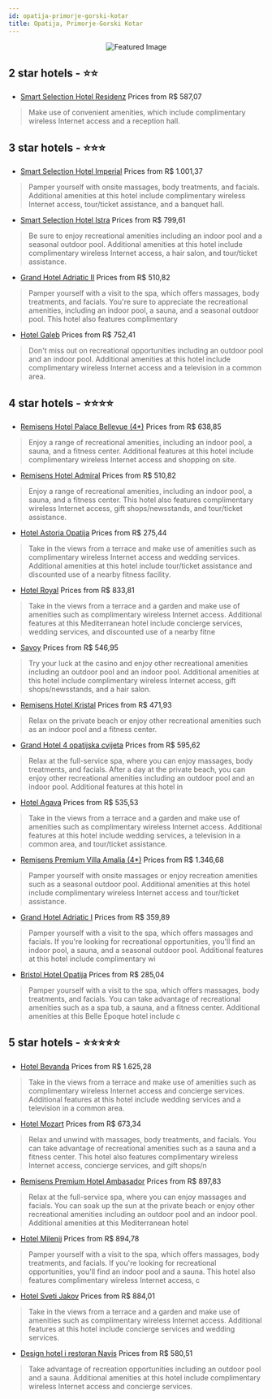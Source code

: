 ```yaml
---
id: opatija-primorje-gorski-kotar
title: Opatija, Primorje-Gorski Kotar
---
```


<center><img src="https://i.travelapi.com/hotels/2000000/1460000/1452700/1452614/51509e86_z.jpg" alt="Featured Image" /></center>


##  2 star hotels - ⭐️⭐️

-    [Smart Selection Hotel Residenz](https://us.hurb.com/hotels/opatija/smart-selection-hotel-residenz-JNP-JP077181?cmp=18055) Prices from R$ 587,07
   > Make use of convenient amenities, which include complimentary wireless Internet access and a reception hall.

##  3 star hotels - ⭐️⭐️⭐️

-    [Smart Selection Hotel Imperial](https://us.hurb.com/hotels/opatija/smart-selection-hotel-imperial-JNP-JP050507?cmp=18055) Prices from R$ 1.001,37
   > Pamper yourself with onsite massages, body treatments, and facials. Additional amenities at this hotel include complimentary wireless Internet access, tour/ticket assistance, and a banquet hall.
-    [Smart Selection Hotel Istra](https://us.hurb.com/hotels/opatija/smart-selection-hotel-istra-JNP-JP737191?cmp=18055) Prices from R$ 799,61
   > Be sure to enjoy recreational amenities including an indoor pool and a seasonal outdoor pool. Additional amenities at this hotel include complimentary wireless Internet access, a hair salon, and tour/ticket assistance.
-    [Grand Hotel Adriatic II](https://us.hurb.com/hotels/opatija/grand-hotel-adriatic-ii-JNP-JP564856?cmp=18055) Prices from R$ 510,82
   > Pamper yourself with a visit to the spa, which offers massages, body treatments, and facials. You're sure to appreciate the recreational amenities, including an indoor pool, a sauna, and a seasonal outdoor pool. This hotel also features complimentary
-    [Hotel Galeb](https://us.hurb.com/hotels/opatija/hotel-galeb-JNP-JP256254?cmp=18055) Prices from R$ 752,41
   > Don't miss out on recreational opportunities including an outdoor pool and an indoor pool. Additional amenities at this hotel include complimentary wireless Internet access and a television in a common area.

##  4 star hotels - ⭐️⭐️⭐️⭐️

-    [Remisens Hotel Palace Bellevue (4*)](https://us.hurb.com/hotels/opatija/remisens-hotel-palace-bellevue-4-JNP-JP111366?cmp=18055) Prices from R$ 638,85
   > Enjoy a range of recreational amenities, including an indoor pool, a sauna, and a fitness center. Additional features at this hotel include complimentary wireless Internet access and shopping on site.
-    [Remisens Hotel Admiral](https://us.hurb.com/hotels/opatija/remisens-hotel-admiral-JNP-JP738436?cmp=18055) Prices from R$ 510,82
   > Enjoy a range of recreational amenities, including an indoor pool, a sauna, and a fitness center. This hotel also features complimentary wireless Internet access, gift shops/newsstands, and tour/ticket assistance.
-    [Hotel Astoria Opatija](https://us.hurb.com/hotels/opatija/hotel-astoria-opatija-JNP-JP309537?cmp=18055) Prices from R$ 275,44
   > Take in the views from a terrace and make use of amenities such as complimentary wireless Internet access and wedding services. Additional amenities at this hotel include tour/ticket assistance and discounted use of a nearby fitness facility.
-    [Hotel Royal](https://us.hurb.com/hotels/opatija/hotel-royal-JNP-JP382971?cmp=18055) Prices from R$ 833,81
   > Take in the views from a terrace and a garden and make use of amenities such as complimentary wireless Internet access. Additional features at this Mediterranean hotel include concierge services, wedding services, and discounted use of a nearby fitne
-    [Savoy](https://us.hurb.com/hotels/opatija/savoy-JNP-JP300915?cmp=18055) Prices from R$ 546,95
   > Try your luck at the casino and enjoy other recreational amenities including an outdoor pool and an indoor pool. Additional amenities at this hotel include complimentary wireless Internet access, gift shops/newsstands, and a hair salon.
-    [Remisens Hotel Kristal](https://us.hurb.com/hotels/opatija/remisens-hotel-kristal-JNP-JP102211?cmp=18055) Prices from R$ 471,93
   > Relax on the private beach or enjoy other recreational amenities such as an indoor pool and a fitness center.
-    [Grand Hotel 4 opatijska cvijeta](https://us.hurb.com/hotels/opatija/grand-hotel-4-opatijska-cvijeta-JNP-JP140038?cmp=18055) Prices from R$ 595,62
   > Relax at the full-service spa, where you can enjoy massages, body treatments, and facials. After a day at the private beach, you can enjoy other recreational amenities including an outdoor pool and an indoor pool. Additional features at this hotel in
-    [Hotel Agava](https://us.hurb.com/hotels/opatija/hotel-agava-JNP-JP050525?cmp=18055) Prices from R$ 535,53
   > Take in the views from a terrace and a garden and make use of amenities such as complimentary wireless Internet access. Additional features at this hotel include wedding services, a television in a common area, and tour/ticket assistance.
-    [Remisens Premium Villa Amalia (4*)](https://us.hurb.com/hotels/opatija/remisens-premium-villa-amalia-4-JNP-JP798849?cmp=18055) Prices from R$ 1.346,68
   > Pamper yourself with onsite massages or enjoy recreation amenities such as a seasonal outdoor pool. Additional amenities at this hotel include complimentary wireless Internet access and tour/ticket assistance.
-    [Grand Hotel Adriatic I](https://us.hurb.com/hotels/opatija/grand-hotel-adriatic-i-JNP-JP422555?cmp=18055) Prices from R$ 359,89
   > Pamper yourself with a visit to the spa, which offers massages and facials. If you're looking for recreational opportunities, you'll find an indoor pool, a sauna, and a seasonal outdoor pool. Additional features at this hotel include complimentary wi
-    [Bristol Hotel Opatija](https://us.hurb.com/hotels/opatija/bristol-hotel-opatija-JNP-JP397885?cmp=18055) Prices from R$ 285,04
   > Pamper yourself with a visit to the spa, which offers massages, body treatments, and facials. You can take advantage of recreational amenities such as a spa tub, a sauna, and a fitness center. Additional amenities at this Belle Époque hotel include c

##  5 star hotels - ⭐️⭐️⭐️⭐️⭐️

-    [Hotel Bevanda](https://us.hurb.com/hotels/opatija/hotel-bevanda-JNP-JP885170?cmp=18055) Prices from R$ 1.625,28
   > Take in the views from a terrace and make use of amenities such as complimentary wireless Internet access and concierge services. Additional features at this hotel include wedding services and a television in a common area.
-    [Hotel Mozart](https://us.hurb.com/hotels/opatija/hotel-mozart-JNP-JP111367?cmp=18055) Prices from R$ 673,34
   > Relax and unwind with massages, body treatments, and facials. You can take advantage of recreational amenities such as a sauna and a fitness center. This hotel also features complimentary wireless Internet access, concierge services, and gift shops/n
-    [Remisens Premium Hotel Ambasador](https://us.hurb.com/hotels/opatija/remisens-premium-hotel-ambasador-JNP-JP155527?cmp=18055) Prices from R$ 897,83
   > Relax at the full-service spa, where you can enjoy massages and facials. You can soak up the sun at the private beach or enjoy other recreational amenities including an outdoor pool and an indoor pool. Additional amenities at this Mediterranean hotel
-    [Hotel Milenij](https://us.hurb.com/hotels/opatija/hotel-milenij-JNP-JP872379?cmp=18055) Prices from R$ 894,78
   > Pamper yourself with a visit to the spa, which offers massages, body treatments, and facials. If you're looking for recreational opportunities, you'll find an indoor pool and a sauna. This hotel also features complimentary wireless Internet access, c
-    [Hotel Sveti Jakov](https://us.hurb.com/hotels/opatija/hotel-sveti-jakov-JNP-JP026620?cmp=18055) Prices from R$ 884,01
   > Take in the views from a terrace and a garden and make use of amenities such as complimentary wireless Internet access. Additional features at this hotel include concierge services and wedding services.
-    [Design hotel i restoran Navis](https://us.hurb.com/hotels/opatija/design-hotel-i-restoran-navis-JNP-JP604569?cmp=18055) Prices from R$ 580,51
   > Take advantage of recreation opportunities including an outdoor pool and a sauna. Additional amenities at this hotel include complimentary wireless Internet access and concierge services.
